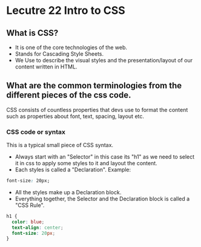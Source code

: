 # Lecutre 22 Intro to CSS

## What is CSS?

- It is one of the core technologies of the web.
- Stands for Cascading Style Sheets.
- We Use to describe the visual styles and the presentation/layout of our content written in HTML.

## What are the common terminologies from the different pieces of the css code.

CSS consists of countless properties that devs use to format the content such as properties about font, text, spacing, layout etc.

### CSS code or syntax

This is a typical small piece of CSS syntax.

- Always start with an "Selector" in this case its "h1" as we need to select it in css to apply some styles to it and layout the content.
- Each styles is called a "Declaration". Example:

```css
font-size: 20px;
```

- All the styles make up a Declaration block.
- Everything together, the Selector and the Declaration block is called a "CSS Rule".

```css
h1 {
  color: blue;
  text-align: center;
  font-size: 20px;
}
```
